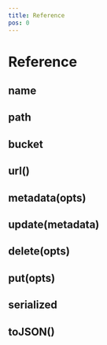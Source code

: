 ```yaml
---
title: Reference
pos: 0
---
```


# Reference

## name

## path

## bucket

## url()

## metadata(opts)

## update(metadata)

## delete(opts)

## put(opts)

## serialized

## toJSON()
